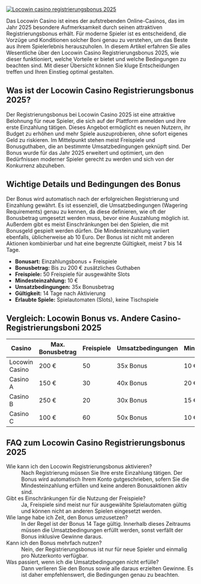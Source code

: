 [![Locowin casino registrierungsbonus 2025](https://123-caf.pages.dev/gitsignup.png)](https://vrmoo.ru/Bt82HjjY)

<p>Das Locowin Casino ist eines der aufstrebenden Online-Casinos, das im Jahr 2025 besondere Aufmerksamkeit durch seinen attraktiven Registrierungsbonus erhält. Für moderne Spieler ist es entscheidend, die Vorzüge und Konditionen solcher Boni genau zu verstehen, um das Beste aus ihrem Spielerlebnis herauszuholen. In diesem Artikel erfahren Sie alles Wesentliche über den Locowin Casino Registrierungsbonus 2025, wie dieser funktioniert, welche Vorteile er bietet und welche Bedingungen zu beachten sind. Mit dieser Übersicht können Sie kluge Entscheidungen treffen und Ihren Einstieg optimal gestalten.</p>  <h2>Was ist der Locowin Casino Registrierungsbonus 2025?</h2> <p>Der Registrierungsbonus bei Locowin Casino 2025 ist eine attraktive Belohnung für neue Spieler, die sich auf der Plattform anmelden und ihre erste Einzahlung tätigen. Dieses Angebot ermöglicht es neuen Nutzern, ihr Budget zu erhöhen und mehr Spiele auszuprobieren, ohne sofort eigenes Geld zu riskieren. Im Mittelpunkt stehen meist Freispiele und Bonusguthaben, die an bestimmte Umsatzbedingungen geknüpft sind. Der Bonus wurde für das Jahr 2025 erweitert und optimiert, um den Bedürfnissen moderner Spieler gerecht zu werden und sich von der Konkurrenz abzuheben.</p>  <h2>Wichtige Details und Bedingungen des Bonus</h2> <p>Der Bonus wird automatisch nach der erfolgreichen Registrierung und Einzahlung gewährt. Es ist essenziell, die Umsatzbedingungen (Wagering Requirements) genau zu kennen, da diese definieren, wie oft der Bonusbetrag umgesetzt werden muss, bevor eine Auszahlung möglich ist. Außerdem gibt es meist Einschränkungen bei den Spielen, die mit Bonusgeld gespielt werden dürfen. Die Mindesteinzahlung variiert ebenfalls, üblicherweise ab 10 Euro. Der Bonus ist nicht mit anderen Aktionen kombinierbar und hat eine begrenzte Gültigkeit, meist 7 bis 14 Tage.</p>  <ul>   <li><strong>Bonusart:</strong> Einzahlungsbonus + Freispiele</li>   <li><strong>Bonusbetrag:</strong> Bis zu 200 € zusätzliches Guthaben</li>   <li><strong>Freispiele:</strong> 50 Freispiele für ausgewählte Slots</li>   <li><strong>Mindesteinzahlung:</strong> 10 €</li>   <li><strong>Umsatzbedingungen:</strong> 35x Bonusbetrag</li>   <li><strong>Gültigkeit:</strong> 14 Tage nach Aktivierung</li>   <li><strong>Erlaubte Spiele:</strong> Spielautomaten (Slots), keine Tischspiele</li> </ul>  <h2>Vergleich: Locowin Bonus vs. Andere Casino-Registrierungsboni 2025</h2> <table>   <thead>     <tr>       <th>Casino</th>       <th>Max. Bonusbetrag</th>       <th>Freispiele</th>       <th>Umsatzbedingungen</th>       <th>Mindesteinzahlung</th>     </tr>   </thead>   <tbody>     <tr>       <td>Locowin Casino</td>       <td>200 €</td>       <td>50</td>       <td>35x Bonus</td>       <td>10 €</td>     </tr>     <tr>       <td>Casino A</td>       <td>150 €</td>       <td>30</td>       <td>40x Bonus</td>       <td>20 €</td>     </tr>     <tr>       <td>Casino B</td>       <td>250 €</td>       <td>20</td>       <td>30x Bonus</td>       <td>15 €</td>     </tr>     <tr>       <td>Casino C</td>       <td>100 €</td>       <td>60</td>       <td>50x Bonus</td>       <td>10 €</td>     </tr>   </tbody> </table>  <h2>FAQ zum Locowin Casino Registrierungsbonus 2025</h2> <dl>   <dt>Wie kann ich den Locowin Registrierungsbonus aktivieren?</dt>   <dd>Nach Registrierung müssen Sie Ihre erste Einzahlung tätigen. Der Bonus wird automatisch Ihrem Konto gutgeschrieben, sofern Sie die Mindesteinzahlung erfüllen und keine anderen Bonusaktionen aktiv sind.</dd>      <dt>Gibt es Einschränkungen für die Nutzung der Freispiele?</dt>   <dd>Ja, Freispiele sind meist nur für ausgewählte Spielautomaten gültig und können nicht an anderen Spielen eingesetzt werden.</dd>      <dt>Wie lange habe ich Zeit, den Bonus umzusetzen?</dt>   <dd>In der Regel ist der Bonus 14 Tage gültig. Innerhalb dieses Zeitraums müssen die Umsatzbedingungen erfüllt werden, sonst verfällt der Bonus inklusive Gewinne daraus.</dd>      <dt>Kann ich den Bonus mehrfach nutzen?</dt>   <dd>Nein, der Registrierungsbonus ist nur für neue Spieler und einmalig pro Nutzerkonto verfügbar.</dd>      <dt>Was passiert, wenn ich die Umsatzbedingungen nicht erfülle?</dt>   <dd>Dann verlieren Sie den Bonus sowie alle daraus erzielten Gewinne. Es ist daher empfehlenswert, die Bedingungen genau zu beachten.</dd> </dl>